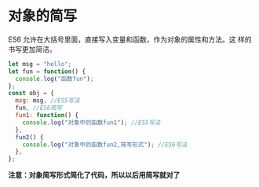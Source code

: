 # 对象的简写

ES6 允许在大括号里面，直接写入变量和函数，作为对象的属性和方法。这 样的书写更加简洁。

```js
let msg = "hello";
let fun = function() {
  console.log("函数fun");
};
const obj = {
  msg: msg, //ES5写法
  fun, //ES6简写
  fun1: function() {
    console.log("对象中的函数fun1"); //ES5写法
  },
  fun2() {
    console.log("对象中的函数fun2,简写形式"); //ES6写法
  },
};
```

**注意：对象简写形式简化了代码，所以以后用简写就对了**
